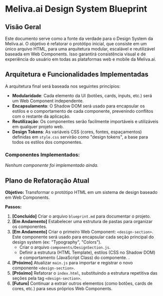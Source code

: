 # Meliva.ai Design System Blueprint

## Visão Geral

Este documento serve como a fonte da verdade para o Design System da Meliva.ai. O objetivo é refatorar o protótipo inicial, que consiste em um único arquivo HTML, para uma arquitetura modular, escalável e reutilizável baseada em Web Components. Isso garantirá consistência visual e de experiência do usuário em todas as plataformas web e mobile da Meliva.ai.

## Arquitetura e Funcionalidades Implementadas

A arquitetura final será baseada nos seguintes princípios:

*   **Modularidade**: Cada elemento da UI (botões, cards, inputs, etc.) será um Web Component independente.
*   **Encapsulamento**: O Shadow DOM será usado para encapsular os estilos e o comportamento de cada componente, prevenindo conflitos com o restante da aplicação.
*   **Reutilização**: Os componentes serão facilmente importáveis e utilizáveis em qualquer projeto web.
*   **Design Tokens**: As variáveis CSS (cores, fontes, espaçamentos) definidas em `style.css` servirão como "design tokens", a base para todos os estilos dos componentes.

### Componentes Implementados:
*Nenhum componente foi implementado ainda.*

## Plano de Refatoração Atual

**Objetivo:** Transformar o protótipo HTML em um sistema de design baseado em Web Components.

**Passos:**

1.  **[Concluído]** Criar o arquivo `blueprint.md` para documentar o projeto.
2.  **[Em Andamento]** Estabelecer uma estrutura de pastas para organizar os componentes.
3.  **[Em Andamento]** Criar o primeiro Web Component: `<design-section>`. Este componente será usado para encapsular cada seção principal do design system (ex: "Typography", "Colors").
    *   Criar o arquivo `components/DesignSection.js`.
    *   Definir a estrutura (HTML Template), estilos (CSS no Shadow DOM) e comportamento (JavaScript Class) do componente.
    .
4.  **[Próximo]** Atualizar `main.js` para importar e registrar o novo componente `<design-section>`.
5.  **[Próximo]** Refatorar o `index.html`, substituindo a estrutura repetitiva das seções pela tag `<design-section>`.
6.  **[Futuro]** Continuar a extrair outros elementos (como botões, cards de cores, etc.) para seus próprios Web Components.
